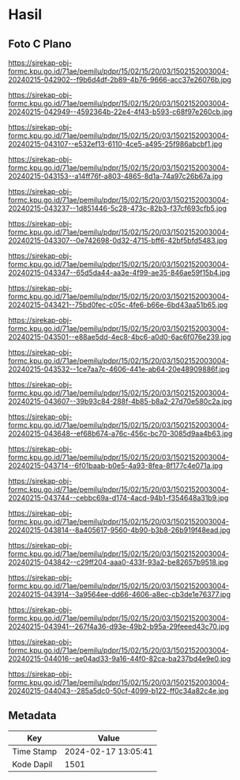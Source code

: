 # Hasil

## Foto C Plano

https://sirekap-obj-formc.kpu.go.id/71ae/pemilu/pdpr/15/02/15/20/03/1502152003004-20240215-042902--f9b6d4df-2b89-4b76-9666-acc37e26076b.jpg

https://sirekap-obj-formc.kpu.go.id/71ae/pemilu/pdpr/15/02/15/20/03/1502152003004-20240215-042949--4592364b-22e4-4f43-b593-c68f97e260cb.jpg

https://sirekap-obj-formc.kpu.go.id/71ae/pemilu/pdpr/15/02/15/20/03/1502152003004-20240215-043107--e532ef13-6110-4ce5-a495-25f986abcbf1.jpg

https://sirekap-obj-formc.kpu.go.id/71ae/pemilu/pdpr/15/02/15/20/03/1502152003004-20240215-043153--a14ff76f-a803-4865-8d1a-74a97c26b67a.jpg

https://sirekap-obj-formc.kpu.go.id/71ae/pemilu/pdpr/15/02/15/20/03/1502152003004-20240215-043237--1d851446-5c28-473c-82b3-f37cf693cfb5.jpg

https://sirekap-obj-formc.kpu.go.id/71ae/pemilu/pdpr/15/02/15/20/03/1502152003004-20240215-043307--0e742698-0d32-4715-bff6-42bf5bfd5483.jpg

https://sirekap-obj-formc.kpu.go.id/71ae/pemilu/pdpr/15/02/15/20/03/1502152003004-20240215-043347--65d5da44-aa3e-4f99-ae35-846ae59f15b4.jpg

https://sirekap-obj-formc.kpu.go.id/71ae/pemilu/pdpr/15/02/15/20/03/1502152003004-20240215-043421--75bd0fec-c05c-4fe6-b66e-6bd43aa51b65.jpg

https://sirekap-obj-formc.kpu.go.id/71ae/pemilu/pdpr/15/02/15/20/03/1502152003004-20240215-043501--e88ae5dd-4ec8-4bc6-a0d0-6ac6f076e239.jpg

https://sirekap-obj-formc.kpu.go.id/71ae/pemilu/pdpr/15/02/15/20/03/1502152003004-20240215-043532--1ce7aa7c-4606-441e-ab64-20e48909886f.jpg

https://sirekap-obj-formc.kpu.go.id/71ae/pemilu/pdpr/15/02/15/20/03/1502152003004-20240215-043607--39b93c84-288f-4b85-b8a2-27d70e580c2a.jpg

https://sirekap-obj-formc.kpu.go.id/71ae/pemilu/pdpr/15/02/15/20/03/1502152003004-20240215-043648--ef68b674-a76c-456c-bc70-3085d9aa4b63.jpg

https://sirekap-obj-formc.kpu.go.id/71ae/pemilu/pdpr/15/02/15/20/03/1502152003004-20240215-043714--6f01baab-b0e5-4a93-8fea-8f177c4e071a.jpg

https://sirekap-obj-formc.kpu.go.id/71ae/pemilu/pdpr/15/02/15/20/03/1502152003004-20240215-043744--cebbc69a-d174-4acd-94b1-f354648a31b9.jpg

https://sirekap-obj-formc.kpu.go.id/71ae/pemilu/pdpr/15/02/15/20/03/1502152003004-20240215-043814--8a405617-9560-4b90-b3b8-26b919f48ead.jpg

https://sirekap-obj-formc.kpu.go.id/71ae/pemilu/pdpr/15/02/15/20/03/1502152003004-20240215-043842--c29ff204-aaa0-433f-93a2-be82657b9518.jpg

https://sirekap-obj-formc.kpu.go.id/71ae/pemilu/pdpr/15/02/15/20/03/1502152003004-20240215-043914--3a9564ee-dd66-4606-a8ec-cb3de1e76377.jpg

https://sirekap-obj-formc.kpu.go.id/71ae/pemilu/pdpr/15/02/15/20/03/1502152003004-20240215-043941--267f4a36-d93e-49b2-b95a-29feeed43c70.jpg

https://sirekap-obj-formc.kpu.go.id/71ae/pemilu/pdpr/15/02/15/20/03/1502152003004-20240215-044016--ae04ad33-9a16-44f0-82ca-ba237bd4e9e0.jpg

https://sirekap-obj-formc.kpu.go.id/71ae/pemilu/pdpr/15/02/15/20/03/1502152003004-20240215-044043--285a5dc0-50cf-4099-b122-ff0c34a82c4e.jpg


## Metadata

| Key        | Value               |
| ---------- | ------------------- |
| Time Stamp | 2024-02-17 13:05:41 |
| Kode Dapil | 1501                |



